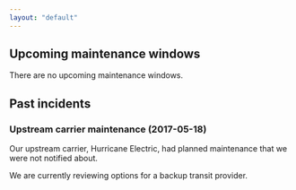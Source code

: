```yaml
---
layout: "default"
---
```


## Upcoming maintenance windows

There are no upcoming maintenance windows.

## Past incidents

### Upstream carrier maintenance (2017-05-18)

Our upstream carrier, Hurricane Electric, had planned maintenance that we were not notified about.

We are currently reviewing options for a backup transit provider.
